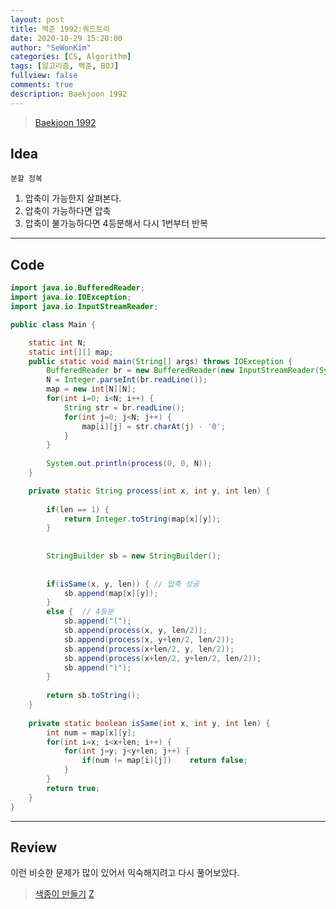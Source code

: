 ```yaml
---
layout: post
title: 백준 1992:쿼드트리
date: 2020-10-29 15:20:00
author: "SeWonKim"
categories: [CS, Algorithm]
tags: [알고리즘, 백준, BOJ]
fullview: false
comments: true
description: Baekjoon 1992
---
```


> [Baekjoon 1992](https://www.acmicpc.net/problem/1992)

## Idea

`분할 정복`

1. 압축이 가능한지 살펴본다.
2. 압축이 가능하다면 압축
3. 압축이 불가능하다면 4등분해서 다시 1번부터 반복


---

## Code

```java
import java.io.BufferedReader;
import java.io.IOException;
import java.io.InputStreamReader;

public class Main {

	static int N;
	static int[][] map;
	public static void main(String[] args) throws IOException {
		BufferedReader br = new BufferedReader(new InputStreamReader(System.in));
		N = Integer.parseInt(br.readLine());
		map = new int[N][N];
		for(int i=0; i<N; i++) {
			String str = br.readLine();
			for(int j=0; j<N; j++) {
				map[i][j] = str.charAt(j) - '0';
			}
		}
		
		System.out.println(process(0, 0, N));
	}

	private static String process(int x, int y, int len) {
		
		if(len == 1) {
			return Integer.toString(map[x][y]); 
		}
		
		
		StringBuilder sb = new StringBuilder();
		
		
		if(isSame(x, y, len)) {	// 압축 성공
			sb.append(map[x][y]);
		}
		else {	// 4등분
			sb.append("(");
			sb.append(process(x, y, len/2));
			sb.append(process(x, y+len/2, len/2));
			sb.append(process(x+len/2, y, len/2));
			sb.append(process(x+len/2, y+len/2, len/2));
			sb.append(")");
		}
		
		return sb.toString();
	}
	
	private static boolean isSame(int x, int y, int len) {
		int num = map[x][y];
		for(int i=x; i<x+len; i++) {
			for(int j=y; j<y+len; j++) {
				if(num != map[i][j])	return false;
			}
		}
		return true;
	}
}

```

---

## Review

이런 비슷한 문제가 많이 있어서 익숙해지려고 다시 풀어보았다.

> [색종이 만들기](https://www.acmicpc.net/problem/2630)
> [Z](https://www.acmicpc.net/problem/1074)
